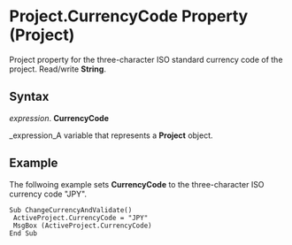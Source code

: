 
# Project.CurrencyCode Property (Project)

Project property for the three-character ISO standard currency code of the project. Read/write  **String**.


## Syntax

 _expression_. **CurrencyCode**

 _expression_A variable that represents a  **Project** object.


## Example

The follwoing example sets  **CurrencyCode** to the three-character ISO currency code "JPY".


```
Sub ChangeCurrencyAndValidate() 
 ActiveProject.CurrencyCode = "JPY" 
 MsgBox (ActiveProject.CurrencyCode) 
End Sub
```


